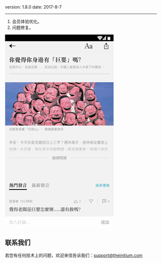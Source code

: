 version: 1.8.0
date: 2017-8-7

---

1. 会员体验优化。
2. 问题修复。

![Today Widget](./initium-roundtable.png)


## 联系我们

若您有任何技术上的问题，欢迎来信告诉我们：[support@theinitium.com](mailto:support@theinitium.com)
